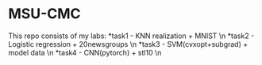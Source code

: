 # MSU-CMC
This repo consists of my labs:
*task1 - KNN realization + MNIST \n
*task2 - Logistic regression + 20newsgroups \n
*task3 - SVM(cvxopt+subgrad) + model data \n 
*task4 - CNN(pytorch) + stl10 \n 
